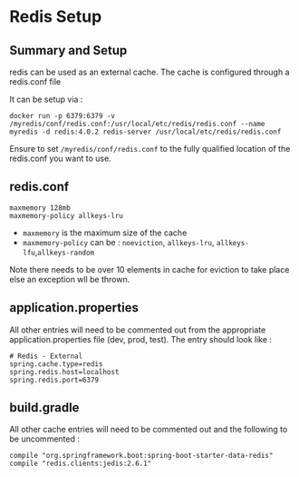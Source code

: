 # Redis Setup

## Summary and Setup
redis can be used as an external cache.
The cache is configured through a redis.conf file

It can be setup via :

```
docker run -p 6379:6379 -v /myredis/conf/redis.conf:/usr/local/etc/redis/redis.conf --name myredis -d redis:4.0.2 redis-server /usr/local/etc/redis/redis.conf
```

Ensure to set `/myredis/conf/redis.conf` to the fully qualified location of the redis.conf you want to use.

## redis.conf

```
maxmemory 128mb
maxmemory-policy allkeys-lru
```

- `maxmemory` is the maximum size of the cache
- `maxmemory-policy` can be : `noeviction`, `allkeys-lru`, `allkeys-lfu`,`allkeys-random`

Note there needs to be over 10 elements in cache for eviction to take place else an exception wll be thrown.

## application.properties
All other entries will need to be commented out from the appropriate application.properties file (dev, prod, test).
The entry should look like :

```
# Redis - External
spring.cache.type=redis
spring.redis.host=localhost
spring.redis.port=6379
```

## build.gradle
All other cache entries will need to be commented out and the following to be uncommented :

```
compile "org.springframework.boot:spring-boot-starter-data-redis"
compile "redis.clients:jedis:2.6.1"
```